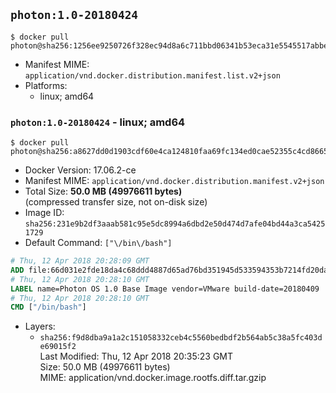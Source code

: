 ## `photon:1.0-20180424`

```console
$ docker pull photon@sha256:1256ee9250726f328ec94d8a6c711bbd06341b53eca31e5545517abbe6a154df
```

-	Manifest MIME: `application/vnd.docker.distribution.manifest.list.v2+json`
-	Platforms:
	-	linux; amd64

### `photon:1.0-20180424` - linux; amd64

```console
$ docker pull photon@sha256:a8627dd0d1903cdf60e4ca124810faa69fc134ed0cae52355c4cd866571459b4
```

-	Docker Version: 17.06.2-ce
-	Manifest MIME: `application/vnd.docker.distribution.manifest.v2+json`
-	Total Size: **50.0 MB (49976611 bytes)**  
	(compressed transfer size, not on-disk size)
-	Image ID: `sha256:231e9b2df3aaab581c95e5dc8994a6dbd2e50d474d7afe04bd44a3ca54251729`
-	Default Command: `["\/bin\/bash"]`

```dockerfile
# Thu, 12 Apr 2018 20:28:09 GMT
ADD file:66d031e2fde18da4c68ddd4887d65ad76bd351945d533594353b7214fd20da3f in / 
# Thu, 12 Apr 2018 20:28:10 GMT
LABEL name=Photon OS 1.0 Base Image vendor=VMware build-date=20180409
# Thu, 12 Apr 2018 20:28:10 GMT
CMD ["/bin/bash"]
```

-	Layers:
	-	`sha256:f9d8dba9a1a2c151058332ceb4c5560bedbdf2b564ab5c38a5fc403de69015f2`  
		Last Modified: Thu, 12 Apr 2018 20:35:23 GMT  
		Size: 50.0 MB (49976611 bytes)  
		MIME: application/vnd.docker.image.rootfs.diff.tar.gzip
